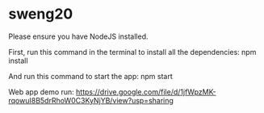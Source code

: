 # sweng20

Please ensure you have NodeJS installed.

First, run this command in the terminal to install all the dependencies:
	npm install

And run this command to start the app:
	npm start

Web app demo run: https://drive.google.com/file/d/1jfWpzMK-rqowuI8B5drRhoW0C3KyNjYB/view?usp=sharing
